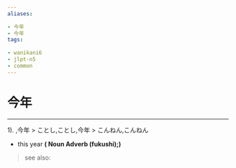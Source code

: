 ```yaml
---
aliases:
    
- 今年
- 今年
tags:
    
- wanikani6
- jlpt-n5
- common
---
```


# 今年
---
1).
,今年 > ことし,ことし,今年 > こんねん,こんねん

- this year
**( Noun Adverb (fukushi);)**
> see also: 
            